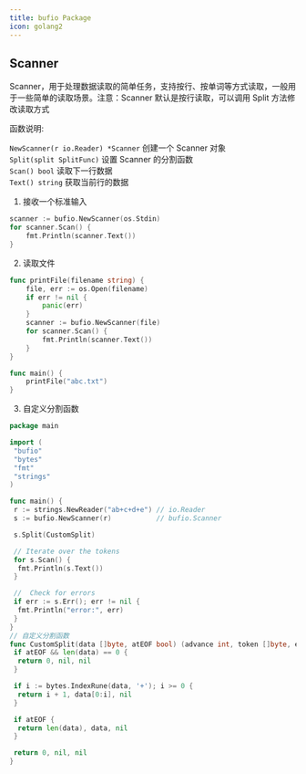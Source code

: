 ```yaml
---
title: bufio Package
icon: golang2
---
```

## Scanner

Scanner，用于处理数据读取的简单任务，支持按行、按单词等方式读取，一般用于一些简单的读取场景。注意：Scanner 默认是按行读取，可以调用 Split 方法修改读取方式

函数说明:

`NewScanner(r io.Reader) *Scanner` 创建一个 Scanner 对象  
`Split(split SplitFunc)` 设置 Scanner 的分割函数  
`Scan() bool` 读取下一行数据  
`Text() string` 获取当前行的数据

1. 接收一个标准输入

```go
scanner := bufio.NewScanner(os.Stdin)
for scanner.Scan() {
    fmt.Println(scanner.Text())
}
```

2. 读取文件

```go
func printFile(filename string) {
    file, err := os.Open(filename)
    if err != nil {
        panic(err)
    }
    scanner := bufio.NewScanner(file)
    for scanner.Scan() {
        fmt.Println(scanner.Text())
    }
}

func main() {
    printFile("abc.txt")
}
```

3. 自定义分割函数

```go
package main

import (
 "bufio"
 "bytes"
 "fmt"
 "strings"
)

func main() {
 r := strings.NewReader("ab+c+d+e") // io.Reader
 s := bufio.NewScanner(r)           // bufio.Scanner

 s.Split(CustomSplit)

 // Iterate over the tokens
 for s.Scan() {
  fmt.Println(s.Text())
 }

 //  Check for errors
 if err := s.Err(); err != nil {
  fmt.Println("error:", err)
 }
}
// 自定义分割函数
func CustomSplit(data []byte, atEOF bool) (advance int, token []byte, err error) {
 if atEOF && len(data) == 0 {
  return 0, nil, nil
 }

 if i := bytes.IndexRune(data, '+'); i >= 0 {
  return i + 1, data[0:i], nil
 }

 if atEOF {
  return len(data), data, nil
 }

 return 0, nil, nil
}
```


